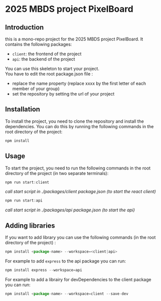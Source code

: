 # 2025 MBDS project PixelBoard

## Introduction

this is a mono-repo project for the 2025 MBDS project PixelBoard. It contains the following packages:

- `client`: the frontend of the project
- `api`: the backend of the project

You can use this skeleton to start your project.  
You have to edit the root package.json file :

- replace the name property (replace xxxx by the first letter of each member of your group)
- set the repository by setting the url of your project

## Installation

To install the project, you need to clone the repository and install the dependencies. You can do this by running the following commands in the root directory of the project:

```js
npm install
```

## Usage

To start the project, you need to run the following commands in the root directory of the project (in two separate terminals):

```js
npm run start:client
```

_call start script in ./packages/client package.json (to start the react client)_

```js
npm run start:api
```

_call start script in ./packages/api package.json (to start the api)_

## Adding libraries

If you want to add library you can use the following commands (in the root directory of the project) :

```js
npm install <package-name> --workspace=<client|api>
```

For example to add `express` to the api package you can run:

```js
npm install express --workspace=api
```

For example to add a librairy for devDependencies to the client package you can run:

```js
npm install <package-name> --workspace=client --save-dev
```
